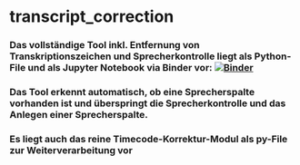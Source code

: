 # transcript_correction

### Das vollständige Tool inkl. Entfernung von Transkriptionszeichen und Sprecherkontrolle liegt als Python-File und als Jupyter Notebook via Binder vor: [![Binder](https://mybinder.org/badge_logo.svg)](https://mybinder.org/v2/gh/moebusd/transcript_correction/main?labpath=LUSIR_Transcript_Correction_4.ipynb)

### Das Tool erkennt automatisch, ob eine Sprecherspalte vorhanden ist und überspringt die Sprecherkontrolle und das Anlegen einer Sprecherspalte.

### Es liegt auch das reine Timecode-Korrektur-Modul als py-File zur Weiterverarbeitung vor
